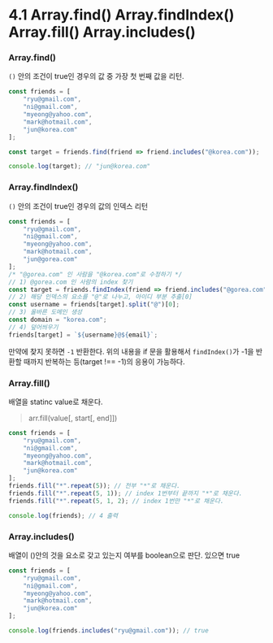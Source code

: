  # 4.1 Array.find() Array.findIndex() Array.fill() Array.includes()

 ### Array.find()

`()` 안의 조건이 true인 경우의 값 중 가장 첫 번째 값을 리턴.

```js
const friends = [
    "ryu@gmail.com",
    "ni@gmail.com",
    "myeong@yahoo.com",
    "mark@hotmail.com",
    "jun@korea.com"
];

const target = friends.find(friend => friend.includes("@korea.com"));

console.log(target); // "jun@korea.com"
```

### Array.findIndex()

`()` 안의 조건이 true인 경우의 값의 인덱스 리턴

```js
const friends = [
    "ryu@gmail.com",
    "ni@gmail.com",
    "myeong@yahoo.com",
    "mark@hotmail.com",
    "jun@gorea.com"
];
/* "@gorea.com" 인 사람을 "@korea.com"로 수정하기 */
// 1) @gorea.com 인 사람의 index 찾기
const target = friends.findIndex(friend => friend.includes("@gorea.com"));
// 2) 해당 인덱스의 요소를 "@"로 나누고, 아이디 부분 추출[0]
const username = friends[target].split("@")[0];
// 3) 올바른 도메인 생성
const domain = "korea.com";
// 4) 덮어씌우기
friends[target] = `${username}@${email}`;
```

만약에 찾지 못하면 `-1` 반환한다. 위의 내용을 if 문을 활용해서 `findIndex()`가 -1을 반환할 때까지 반복하는 등(target !== -1)의 응용이 가능하다. 

### Array.fill()

배열을 statinc value로 채운다.

> arr.fill(value[, start[, end]])

```js
const friends = [
    "ryu@gmail.com",
    "ni@gmail.com",
    "myeong@yahoo.com",
    "mark@hotmail.com",
    "jun@korea.com"
];
friends.fill("*".repeat(5)); // 전부 "*"로 채운다.
friends.fill("*".repeat(5, 1)); // index 1번부터 끝까지 "*"로 채운다.
friends.fill("*".repeat(5, 1, 2); // index 1번만 "*"로 채운다.

console.log(friends); // 4 출력
```

### Array.includes()

배열이 ()안의 것을 요소로 갖고 있는지 여부를 boolean으로 판단. 있으면 true

```js
const friends = [
    "ryu@gmail.com",
    "ni@gmail.com",
    "myeong@yahoo.com",
    "mark@hotmail.com",
    "jun@korea.com"
];

console.log(friends.includes("ryu@gmail.com")); // true
```